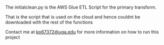 The initialclean.py is the AWS Glue ETL Script for the primary transform.

That is the script that is used on the cloud and hence couldnt be downloaded with the rest of the functions 

Contact me at kp67372@uga.edu for more information on how to run this project
